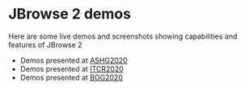 # JBrowse 2 demos

Here are some live demos and screenshots showing capabilities and features of
JBrowse 2

- Demos presented at [ASHG2020](http://jbrowse.org/demos/ashg2020/)
- Demos presented at [ITCR2020](http://jbrowse.org/demos/itcr2020/)
- Demos presented at [BOG2020](http://jbrowse.org/demos/bog2020/)
